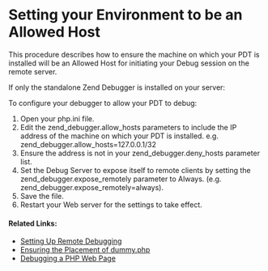 # Setting your Environment to be an Allowed Host

<!--context:setting_your_zend_studio_for_eclipse_to_be_an_allowed_host-->

This procedure describes how to ensure the machine on which your PDT is installed will be an Allowed Host for initiating your Debug session on the remote server.

If only the standalone Zend Debugger is installed on your server:

<!--ref-start-->

To configure your debugger to allow your PDT to debug:

 1. Open your php.ini file.
 2. Edit the zend_debugger.allow_hosts parameters to include the IP address of the machine on which your PDT is installed.  e.g. zend_debugger.allow_hosts=127.0.0.1/32
 3. Ensure the address is not in your zend_debugger.deny_hosts parameter list.
 4. Set the Debug Server to expose itself to remote clients by setting the zend_debugger.expose_remotely parameter to Always.  (e.g. zend_debugger.expose_remotely=always).
 5. Save the file.
 6. Restart your Web server for the settings to take effect.

<!--ref-end-->

<!--links-start-->

#### Related Links:

 * [Setting Up Remote Debugging](000-index.md)
 * [Ensuring the Placement of dummy.php](016-ensuring_the_placement_of_dummy_php.md)
 * [Debugging a PHP Web Page](../../../024-tasks/152-debugging/032-debugging_a_php_web_page.md)

<!--links-end-->
